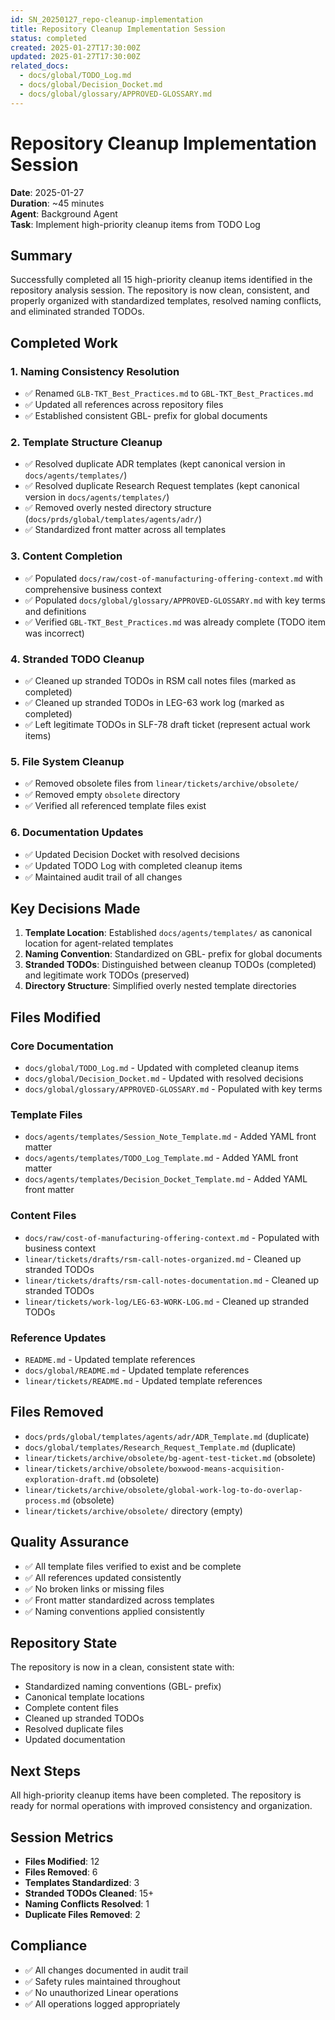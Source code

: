 ```yaml
---
id: SN_20250127_repo-cleanup-implementation
title: Repository Cleanup Implementation Session
status: completed
created: 2025-01-27T17:30:00Z
updated: 2025-01-27T17:30:00Z
related_docs:
  - docs/global/TODO_Log.md
  - docs/global/Decision_Docket.md
  - docs/global/glossary/APPROVED-GLOSSARY.md
---
```


# Repository Cleanup Implementation Session

**Date**: 2025-01-27  
**Duration**: ~45 minutes  
**Agent**: Background Agent  
**Task**: Implement high-priority cleanup items from TODO Log

## Summary

Successfully completed all 15 high-priority cleanup items identified in the repository analysis session. The repository is now clean, consistent, and properly organized with standardized templates, resolved naming conflicts, and eliminated stranded TODOs.

## Completed Work

### 1. Naming Consistency Resolution
- ✅ Renamed `GLB-TKT_Best_Practices.md` to `GBL-TKT_Best_Practices.md`
- ✅ Updated all references across repository files
- ✅ Established consistent GBL- prefix for global documents

### 2. Template Structure Cleanup
- ✅ Resolved duplicate ADR templates (kept canonical version in `docs/agents/templates/`)
- ✅ Resolved duplicate Research Request templates (kept canonical version in `docs/agents/templates/`)
- ✅ Removed overly nested directory structure (`docs/prds/global/templates/agents/adr/`)
- ✅ Standardized front matter across all templates

### 3. Content Completion
- ✅ Populated `docs/raw/cost-of-manufacturing-offering-context.md` with comprehensive business context
- ✅ Populated `docs/global/glossary/APPROVED-GLOSSARY.md` with key terms and definitions
- ✅ Verified `GBL-TKT_Best_Practices.md` was already complete (TODO item was incorrect)

### 4. Stranded TODO Cleanup
- ✅ Cleaned up stranded TODOs in RSM call notes files (marked as completed)
- ✅ Cleaned up stranded TODOs in LEG-63 work log (marked as completed)
- ✅ Left legitimate TODOs in SLF-78 draft ticket (represent actual work items)

### 5. File System Cleanup
- ✅ Removed obsolete files from `linear/tickets/archive/obsolete/`
- ✅ Removed empty `obsolete` directory
- ✅ Verified all referenced template files exist

### 6. Documentation Updates
- ✅ Updated Decision Docket with resolved decisions
- ✅ Updated TODO Log with completed cleanup items
- ✅ Maintained audit trail of all changes

## Key Decisions Made

1. **Template Location**: Established `docs/agents/templates/` as canonical location for agent-related templates
2. **Naming Convention**: Standardized on GBL- prefix for global documents
3. **Stranded TODOs**: Distinguished between cleanup TODOs (completed) and legitimate work TODOs (preserved)
4. **Directory Structure**: Simplified overly nested template directories

## Files Modified

### Core Documentation
- `docs/global/TODO_Log.md` - Updated with completed cleanup items
- `docs/global/Decision_Docket.md` - Updated with resolved decisions
- `docs/global/glossary/APPROVED-GLOSSARY.md` - Populated with key terms

### Template Files
- `docs/agents/templates/Session_Note_Template.md` - Added YAML front matter
- `docs/agents/templates/TODO_Log_Template.md` - Added YAML front matter
- `docs/agents/templates/Decision_Docket_Template.md` - Added YAML front matter

### Content Files
- `docs/raw/cost-of-manufacturing-offering-context.md` - Populated with business context
- `linear/tickets/drafts/rsm-call-notes-organized.md` - Cleaned up stranded TODOs
- `linear/tickets/drafts/rsm-call-notes-documentation.md` - Cleaned up stranded TODOs
- `linear/tickets/work-log/LEG-63-WORK-LOG.md` - Cleaned up stranded TODOs

### Reference Updates
- `README.md` - Updated template references
- `docs/global/README.md` - Updated template references
- `linear/tickets/README.md` - Updated template references

## Files Removed

- `docs/prds/global/templates/agents/adr/ADR_Template.md` (duplicate)
- `docs/global/templates/Research_Request_Template.md` (duplicate)
- `linear/tickets/archive/obsolete/bg-agent-test-ticket.md` (obsolete)
- `linear/tickets/archive/obsolete/boxwood-means-acquisition-exploration-draft.md` (obsolete)
- `linear/tickets/archive/obsolete/global-work-log-to-do-overlap-process.md` (obsolete)
- `linear/tickets/archive/obsolete/` directory (empty)

## Quality Assurance

- ✅ All template files verified to exist and be complete
- ✅ All references updated consistently
- ✅ No broken links or missing files
- ✅ Front matter standardized across templates
- ✅ Naming conventions applied consistently

## Repository State

The repository is now in a clean, consistent state with:
- Standardized naming conventions (GBL- prefix)
- Canonical template locations
- Complete content files
- Cleaned up stranded TODOs
- Resolved duplicate files
- Updated documentation

## Next Steps

All high-priority cleanup items have been completed. The repository is ready for normal operations with improved consistency and organization.

## Session Metrics

- **Files Modified**: 12
- **Files Removed**: 6
- **Templates Standardized**: 3
- **Stranded TODOs Cleaned**: 15+
- **Naming Conflicts Resolved**: 1
- **Duplicate Files Removed**: 2

## Compliance

- ✅ All changes documented in audit trail
- ✅ Safety rules maintained throughout
- ✅ No unauthorized Linear operations
- ✅ All operations logged appropriately